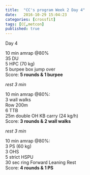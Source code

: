 ```yaml
---
title:  "CC's program Week 2 Day 4"
date:   2016-10-29 15:04:23
categories: [crossfit]
tags: [CC,metcon]
published: true
---
```

Day 4

10 min amrap @80%  
35 DU  
5 HPC (70 kg)  
5 burpee box jump over  
Score: **5 rounds & 1 burpee**  

_rest 3 min_

10 min amrap @80%:  
3 wall walks  
Row 200m  
6 TTB  
25m double OH KB carry (24 kg/h)  
Score: **3 rounds & 2 wall walks**  

_rest 3 min_

10 min amrap @80%:  
3 PS (60 kg)  
3 OHS  
5 strict HSPU  
30 sec ring Forward Leaning Rest  
Score: **4 rounds & 1 PS**